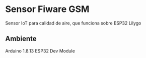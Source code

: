 # Sensor Fiware GSM

Sensor IoT para calidad de aire, que funciona sobre ESP32 Lilygo

## Ambiente

Arduino 1.8.13
ESP32 Dev Module
